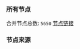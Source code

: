 ### 所有节点
合并节点总数: `5650`
[节点链接](https://github.com/rzhy1/33/raw/master/sub/sub_merge_base64.txt)

### 节点来源
